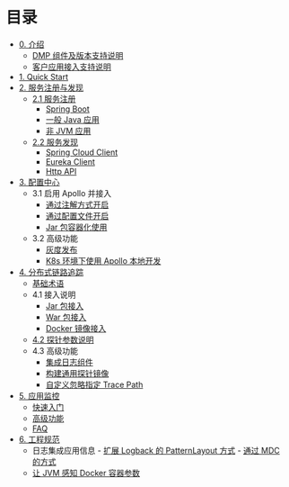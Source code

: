 # 目录
- [0. 介绍](README.md)
  - [DMP 组件及版本支持说明](DMP-version.md)
  - [客户应用接入支持说明](Support-Lists.md)
- [1. Quick Start](quick-start/README.md) 
- [2. 服务注册与发现](eureka/README.md)
  - [2.1 服务注册](eureka/register.md) 
	  - [Spring Boot](eureka/springboot.md)
	  - [一般 Java 应用](eureka/jvm.md)
	  - [非 JVM 应用](eureka/non_jvm.md)
  - [2.2 服务发现](eureka/discovey.md)
	  - [Spring Cloud Client](eureka/spring-cloud-client.md)
	  - [Eureka Client](eureka/eureka-client.md)
	  - [Http API](eureka/api.md)
- [3. 配置中心](apollo/README.md)
  - 3.1 启用 Apollo 并接入
     - [通过注解方式开启](apollo/annotation.md)
     - [通过配置文件开启](apollo/bootstrap.md)
     - [Jar 包容器化使用](apollo/docker.md)
  - 3.2 高级功能
     - [灰度发布](apollo/Apollo-GrayRule.md)
     - [K8s 环境下使用 Apollo 本地开发](apollo/Apollo-ConfigSerivce-In-Docker-k8s.md)
- [4. 分布式链路追踪](skywalking/README.md)
  - [基础术语](skywalking/base.md)
  - 4.1 接入说明
     - [Jar 包接入](skywalking/jar.md)
     - [War 包接入](skywalking/war.md)
     - [Docker 镜像接入](skywalking/docker.md)
  - [4.2 探针参数说明](skywalking/agent-settings.md)
  - 4.3 高级功能
     - [集成日志组件](skywalking/integration-log4j.md)
     - [构建通用探针镜像](skywalking/common-agent-image.md)
     - [自定义忽略指定 Trace Path](skywalking/trace-ignore.md)
- [5. 应用监控](ac-collector/README.md)
  - [快速入门](ac-collector/QuickStart.md)
  - [高级功能](ac-collector/AdvancedFeatures.md)
  - [FAQ](ac-collector/FAQ.md)
- [6. 工程规范](spec/README.md)
  - 日志集成应用信息
  		- [扩展 Logback 的 PatternLayout 方式](spec/patternLayout.md)
  		- [通过 MDC 的方式](spec/MDC.md)
  - [让 JVM 感知 Docker 容器参数](spec/jvm-docker.md)